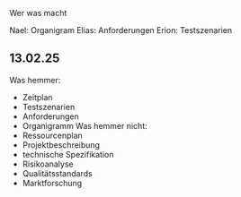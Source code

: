 Wer was macht

Nael: Organigram
Elias: Anforderungen
Erion: Testszenarien



## 13.02.25

Was hemmer:
- Zeitplan
- Testszenarien
- Anforderungen
- Organigramm
Was hemmer nicht:
- Ressourcenplan
- Projektbeschreibung
- technische Spezifikation
- Risikoanalyse
- Qualitätsstandards
- Marktforschung